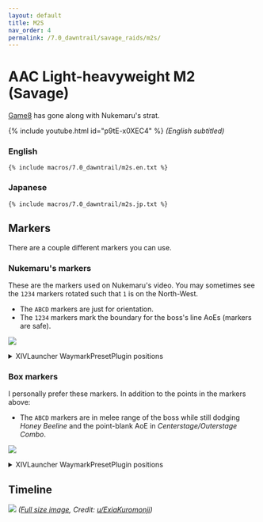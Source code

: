 ```yaml
---
layout: default
title: M2S
nav_order: 4
permalink: /7.0_dawntrail/savage_raids/m2s/
---
```


# AAC Light-heavyweight M2 (Savage)

[Game8](https://game8.jp/ff14/630353) has gone along with Nukemaru's strat.

{% include youtube.html id="p9tE-x0XEC4" %}
*(English subtitled)*

### English

```
{% include macros/7.0_dawntrail/m2s.en.txt %}
```

### Japanese

```
{% include macros/7.0_dawntrail/m2s.jp.txt %}
```

## Markers

There are a couple different markers you can use.

### Nukemaru's markers

These are the markers used on Nukemaru's video. You may sometimes see the
`1234` markers rotated such that `1` is on the North-West.

- The `ABCD` markers are just for orientation.
- The `1234` markers mark the boundary for the boss's line AoEs (markers are
  safe).

![]({{site.baseurl}}/images/7.0_dawntrail/m2s/markers.jpg)
<details markdown=block>
<summary>XIVLauncher WaymarkPresetPlugin positions</summary>

```json
{
  "Name":"M2S (Nukemaru)",
  "MapID":988,
  "A":{"X":100.0,"Y":0.0,"Z":86.0,"ID":0,"Active":true},
  "B":{"X":114.0,"Y":0.0,"Z":100.0,"ID":1,"Active":true},
  "C":{"X":100.0,"Y":0.0,"Z":114.0,"ID":2,"Active":true},
  "D":{"X":86.0,"Y":0.0,"Z":100.0,"ID":3,"Active":true},
  "One":{"X":108.625,"Y":0.0,"Z":91.375,"ID":5,"Active":true},
  "Two":{"X":108.625,"Y":0.0,"Z":108.625,"ID":6,"Active":true},
  "Three":{"X":91.375,"Y":0.0,"Z":108.625,"ID":7,"Active":true},
  "Four":{"X":91.375,"Y":0.0,"Z":91.375,"ID":4,"Active":true}
}
```

</details>

### Box markers

I personally prefer these markers. In addition to the points in the markers
above:

- The `ABCD` markers are in melee range of the boss while still dodging *Honey 
  Beeline* and the point-blank AoE in *Centerstage/Outerstage Combo*.

![]({{site.baseurl}}/images/7.0_dawntrail/m2s/box_markers.jpg)
<details markdown=block>
<summary>XIVLauncher WaymarkPresetPlugin positions</summary>

```json
{
  "Name":"M2S (Box)",
  "MapID":988,
  "A":{"X":100.0,"Y":0.0,"Z":91.375,"ID":0,"Active":true},
  "B":{"X":108.625,"Y":0.0,"Z":100.0,"ID":1,"Active":true},
  "C":{"X":100.0,"Y":0.0,"Z":108.625,"ID":2,"Active":true},
  "D":{"X":91.375,"Y":0.0,"Z":100.0,"ID":3,"Active":true},
  "One":{"X":91.375,"Y":0.0,"Z":91.375,"ID":7,"Active":true},
  "Two":{"X":108.625,"Y":0.0,"Z":91.375,"ID":4,"Active":true},
  "Three":{"X":108.625,"Y":0.0,"Z":108.625,"ID":5,"Active":true},
  "Four":{"X":91.375,"Y":0.0,"Z":108.625,"ID":6,"Active":true}
}
```

</details>

## Timeline
![](https://lh3.googleusercontent.com/pw/AP1GczNSVhF923-PC6d6QG6M3Fu87Yi5KG2Az-cEBC-Tu0wYEM-kimRgpEAJ_I1J5P4c8c1t5bYN1tU-b7uam0FoPHQo9DWE7sDNnIJeLhiMOY2fe0Qr8PlGkgozMbxNNZh5hxaAPqD8NFdx-NnB-yvggSLE=w1745-h715-s-no-gm?authuser=0)
*([Full size image](https://lh3.googleusercontent.com/pw/AP1GczNSVhF923-PC6d6QG6M3Fu87Yi5KG2Az-cEBC-Tu0wYEM-kimRgpEAJ_I1J5P4c8c1t5bYN1tU-b7uam0FoPHQo9DWE7sDNnIJeLhiMOY2fe0Qr8PlGkgozMbxNNZh5hxaAPqD8NFdx-NnB-yvggSLE=w1745-h715-s-no-gm?authuser=0), Credit: [u/ExiaKuromonji](https://www.reddit.com/r/ffxiv/comments/1eh1qr3/m2s_timeline_spoiler_70/))*

<script data-goatcounter="https://tuufless.goatcounter.com/count"
        async src="//gc.zgo.at/count.js"></script>
